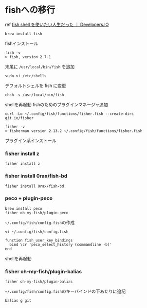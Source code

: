 # fishへの移行

ref [fish shell を使いたい人生だった ｜ Developers.IO](https://dev.classmethod.jp/etc/fish-shell-life/)

```
brew install fish
```
fishインストール
```
fish -v
> fish, version 2.7.1
```

末尾に `/usr/local/bin/fish` を追加
```
sudo vi /etc/shells
```

デフォルトシェルを fish に変更
```
chsh -s /usr/local/bin/fish
```

shellを再起動
fishのためのプラグインマネージャ追加
```
curl -Lo ~/.config/fish/functions/fisher.fish --create-dirs git.io/fisher
```

```
fisher -v
> fisherman version 2.13.2 ~/.config/fish/functions/fisher.fish
```

プラグイン系インストール

### fisher install z
```
fisher install z
```

### fisher install 0rax/fish-bd
```
fisher install 0rax/fish-bd
```

### peco + plugin-peco
```
brew install peco
fisher oh-my-fish/plugin-peco
```

`~/.config/fish/config.fish`の作成
```
vi ~/.config/fish/config.fish
```
```
function fish_user_key_bindings
  bind \cr 'peco_select_history (commandline -b)'
end
```
shellを再起動

### fisher oh-my-fish/plugin-balias
```
fisher oh-my-fish/plugin-balias
```

`~/.config/fish/config.fish`のキーバインドの下あたりに追記
```
balias g git 
```
